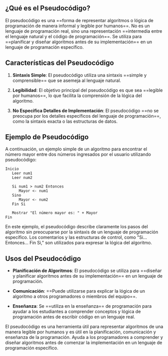 ## ¿Qué es el Pseudocódigo?

El pseudocódigo es una ==forma de representar algoritmos o lógica de programación de manera informal y legible por humanos==. No es un lenguaje de programación real, sino una representación ==intermedia entre el lenguaje natural y el código de programación==. Se utiliza para ==planificar y diseñar algoritmos antes de su implementación== en un lenguaje de programación específico.

## Características del Pseudocódigo

1. **Sintaxis Simple**: El pseudocódigo utiliza una sintaxis ==simple y comprensible== que se asemeja al lenguaje natural.

2. **Legibilidad**: El objetivo principal del pseudocódigo es que sea ==legible por humanos==, lo que facilita la comprensión de la lógica del algoritmo.

3. **No Especifica Detalles de Implementación**: El pseudocódigo ==no se preocupa por los detalles específicos del lenguaje de programación==, como la sintaxis exacta o las estructuras de datos.

## Ejemplo de Pseudocódigo
A continuación, un ejemplo simple de un algoritmo para encontrar el número mayor entre dos números ingresados por el usuario utilizando pseudocódigo:

```
Inicio
   Leer num1
   Leer num2

   Si num1 > num2 Entonces
      Mayor <- num1
   Sino
      Mayor <- num2
   Fin Si

   Mostrar "El número mayor es: " + Mayor
Fin
```

En este ejemplo, el pseudocódigo describe claramente los pasos del algoritmo sin preocuparse por la sintaxis de un lenguaje de programación específico. Los comentarios y las estructuras de control, como "Si... Entonces... Fin Si," son utilizados para expresar la lógica del algoritmo.

## Usos del Pseudocódigo

- **Planificación de Algoritmos**: El pseudocódigo se utiliza para ==diseñar y planificar algoritmos antes de su implementación== en un lenguaje de programación.

- **Comunicación**: ==Puede utilizarse para explicar la lógica de un algoritmo a otros programadores o miembros del equipo==.

- **Enseñanza**: Se ==utiliza en la enseñanza== de programación para ayudar a los estudiantes a comprender conceptos y lógica de programación antes de escribir código en un lenguaje real.

El pseudocódigo es una herramienta útil para representar algoritmos de una manera legible por humanos y es útil en la planificación, comunicación y enseñanza de la programación. Ayuda a los programadores a comprender y diseñar algoritmos antes de comenzar la implementación en un lenguaje de programación específico.
